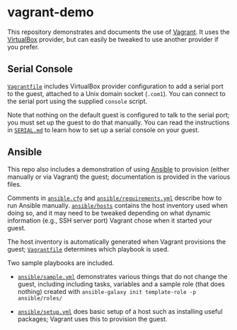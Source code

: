 vagrant-demo
============

This repository demonstrates and documents the use of [Vagrant]. It
uses the [VirtualBox] provider, but can easily be tweaked to use
another provider if you prefer.

[Vagrant]: https://www.vagrantup.com/docs/
[VirtualBox]: https://www.virtualbox.org/


Serial Console
--------------

[`Vagrantfile`] includes VirtualBox provider configuration to add a
serial port to the guest, attached to a Unix domain socket (`.com1`).
You can connect to the serial port using the supplied `console`
script.

Note that nothing on the default guest is configured to talk to the
serial port; you must set up the guest to do that manually. You can
read the instructions in [`SERIAL.md`](SERIAL.md) to learn how to set
up a serial console on your guest.


Ansible
-------

This repo also includes a demonstration of using [Ansible] to provision
(either manually or via Vagrant) the guest; documentation is provided
in the various files. 

Comments in [`ansible.cfg`] and [`ansible/requirements.yml`] describe
how to run Ansible manually. [`ansible/hosts`] contains the host
inventory used when doing so, and it may need to be tweaked depending
on what dynamic information (e.g., SSH server port) Vagrant chose when
it started your guest.

The host inventory is automatically generated when Vagrant provisions
the guest; [`Vagrantfile`] determines which playbook is used.

Two sample playbooks are included.

* [`ansible/sample.yml`] demonstrates various things that do not
  change the guest, including including tasks, variables and a sample
  role (that does nothing) created with `ansible-galaxy init
  template-role -p ansible/roles/`

* [`ansible/setup.yml`] does basic setup of a host such as installing
  useful packages; Vagrant uses this to provision the guest.

[Ansible]: https://docs.ansible.com/ansible/
[`Vagrantfile`]: Vagrantfile
[`ansible.cfg`]: ansible.cfg
[`ansible/requirements.yml`]: ansible/requirements.yml
[`ansible/hosts`]: ansible/hosts
[`ansible/sample.yml`]: ansible/sample.yml
[`ansible/setup.yml`]: ansible/setup.yml
